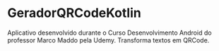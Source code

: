 ﻿# GeradorQRCodeKotlin
Aplicativo desenvolvido durante o Curso Desenvolvimento Android do professor Marco Maddo pela Udemy.
Transforma textos em QRCode.
